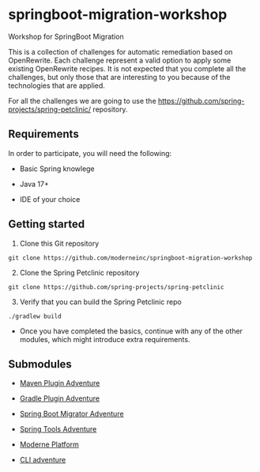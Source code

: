 # springboot-migration-workshop
Workshop for SpringBoot Migration

This is a collection of challenges for automatic remediation based on OpenRewrite.
Each challenge represent a valid option to apply some existing OpenRewrite recipes.
It is not expected that you complete all the challenges, but only those that are
interesting to you because of the technologies that are applied. 

For all the challenges we are going to use the https://github.com/spring-projects/spring-petclinic/
repository.

## Requirements

In order to participate, you will need the following:

* Basic Spring knowlege

* Java 17+

* IDE of your choice

## Getting started

1. Clone this Git repository
```
git clone https://github.com/moderneinc/springboot-migration-workshop
```
2. Clone the Spring Petclinic repository
```
git clone https://github.com/spring-projects/spring-petclinic
```
3. Verify that you can build the Spring Petclinic repo
```
./gradlew build
```

* Once you have completed the basics, continue with any of the other modules, which might introduce
extra requirements.

## Submodules

* [Maven Plugin Adventure](https://github.com/moderneinc/springboot-migration-workshop/tree/main/maven-plugin-adventure)

* [Gradle Plugin Adventure](https://github.com/moderneinc/springboot-migration-workshop/tree/main/gradle-plugin-adventure)

* [Spring Boot Migrator Adventure](https://github.com/moderneinc/springboot-migration-workshop/tree/main/spring-boot-migrator-adventure)
 
* [Spring Tools Adventure](https://github.com/moderneinc/springboot-migration-workshop/tree/main/spring-tools-adventure)

* [Moderne Platform](https://github.com/moderneinc/springboot-migration-workshop/tree/main/moderne-platform-adventure)

* [CLI adventure](https://github.com/moderneinc/springboot-migration-workshop/tree/main/cli-adventure)
